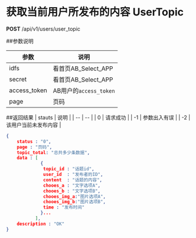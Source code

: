 # 获取当前用户所发布的内容 UserTopic


**POST** /api/v1/users/user_topic

##参数说明

| 参数 | 说明 |
| -- | -- |
| idfs | 看首页AB_Select_APP |
| secret | 看首页AB_Select_APP |
| access_token | AB用户的`access_token` |
| page | 页码 |

##返回结果
| stauts | 说明 |
| -- | -- |
| 0 | 请求成功 |
| -1 | 参数出入有误 |
| -2 | 该用户当前未发布内容 |



```JSON
{
    status : "0",
    page : "页码",
    topic_total: "总共多少条数据",
    data : [
             {
              topic_id : "话题id",
              user_id  : "发布者的ID",
              content  : "话题的内容",
              chooes_a : "文字选项A",
              chooes_b : "文字选项B",
              chooes_img_a:"图片选项A",
              chooes_img_b:"图片选项B",
              time : "发布时间"
             }...
           ],
    description : "OK"
}
```
